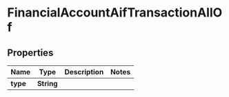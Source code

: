 

# FinancialAccountAifTransactionAllOf


## Properties

| Name | Type | Description | Notes |
|------------ | ------------- | ------------- | -------------|
|**type** | **String** |  |  |



